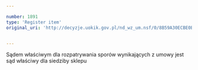 ```yaml
---

number: 1891
type: 'Register item'
original_uri: 'http://decyzje.uokik.gov.pl/nd_wz_um.nsf/0/8B59A30ECBE0B569C125770A002499C0?OpenDocument'


---
```


Sądem właściwym dla rozpatrywania sporów wynikających z umowy jest sąd właściwy dla siedziby sklepu
